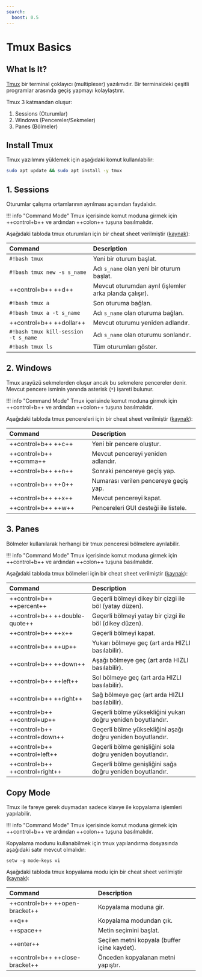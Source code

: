 ```yaml
---
search:
  boost: 0.5
---
```


# Tmux Basics

## What Is It?

[Tmux](https://github.com/tmux/tmux/wiki) bir terminal çoklayıcı (multiplexer) yazılımıdır. Bir terminaldeki çeşitli programlar arasında geçiş yapmayı kolaylaştırır.

Tmux 3 katmandan oluşur:

1. Sessions (Oturumlar)
2. Windows (Pencereler/Sekmeler)
3. Panes (Bölmeler)

## Install Tmux

Tmux yazılımını yüklemek için aşağıdaki komut kullanılabilir:

```bash
sudo apt update && sudo apt install -y tmux
```

## 1. Sessions

Oturumlar çalışma ortamlarının ayrılması açısından faydalıdır.

!!! info "Command Mode"
    Tmux içerisinde komut moduna girmek için ++control+b++ ve ardından ++colon++ tuşuna basılmalıdır.

Aşağıdaki tabloda tmux oturumları için bir cheat sheet verilmiştir ([kaynak](https://tmuxcheatsheet.com/)):

| Command | Description |
|:---|:---|
| `#!bash tmux` | Yeni bir oturum başlat. |
| `#!bash tmux new -s s_name` | Adı `s_name` olan yeni bir oturum başlat. |
| ++control+b++ ++d++ | Mevcut oturumdan ayrıl (işlemler arka planda çalışır). |
| `#!bash tmux a` | Son oturuma bağlan. |
| `#!bash tmux a -t s_name` | Adı `s_name` olan oturuma bağlan. |
| ++control+b++ ++dollar++ | Mevcut oturumu yeniden adlandır. |
| `#!bash tmux kill-session -t s_name` | Adı `s_name` olan oturumu sonlandır. |
| `#!bash tmux ls` | Tüm oturumları göster. |

## 2. Windows

Tmux arayüzü sekmelerden oluşur ancak bu sekmelere pencereler denir. Mevcut pencere isminin yanında asterisk (`*`) işareti bulunur.

!!! info "Command Mode"
    Tmux içerisinde komut moduna girmek için ++control+b++ ve ardından ++colon++ tuşuna basılmalıdır.

Aşağıdaki tabloda tmux pencereleri için bir cheat sheet verilmiştir ([kaynak](https://tmuxcheatsheet.com/)):

| Command | Description |
|:---|:---|
| ++control+b++ ++c++ | Yeni bir pencere oluştur. |
| ++control+b++ ++comma++ | Mevcut pencereyi yeniden adlandır. |
| ++control+b++ ++n++ | Sonraki pencereye geçiş yap. |
| ++control+b++ ++0++ | Numarası verilen pencereye geçiş yap. |
| ++control+b++ ++x++ | Mevcut pencereyi kapat. |
| ++control+b++ ++w++ | Pencereleri GUI desteği ile listele. |

## 3. Panes

Bölmeler kullanılarak herhangi bir tmux penceresi bölmelere ayrılabilir.

!!! info "Command Mode"
    Tmux içerisinde komut moduna girmek için ++control+b++ ve ardından ++colon++ tuşuna basılmalıdır.

Aşağıdaki tabloda tmux bölmeleri için bir cheat sheet verilmiştir ([kaynak](https://tmuxcheatsheet.com/)):

| Command | Description |
|:---|:---|
| ++control+b++ ++percent++ | Geçerli bölmeyi dikey bir çizgi ile böl (yatay düzen). |
| ++control+b++ ++double-quote++ | Geçerli bölmeyi yatay bir çizgi ile böl (dikey düzen). |
| ++control+b++ ++x++ | Geçerli bölmeyi kapat. |
| ++control+b++ ++up++ | Yukarı bölmeye geç (art arda HIZLI basılabilir). |
| ++control+b++ ++down++ | Aşağı bölmeye geç (art arda HIZLI basılabilir). |
| ++control+b++ ++left++ | Sol bölmeye geç (art arda HIZLI basılabilir). |
| ++control+b++ ++right++ | Sağ bölmeye geç (art arda HIZLI basılabilir). |
| ++control+b++ ++control+up++ | Geçerli bölme yüksekliğini yukarı doğru yeniden boyutlandır. |
| ++control+b++ ++control+down++ | Geçerli bölme yüksekliğini aşağı doğru yeniden boyutlandır. |
| ++control+b++ ++control+left++ | Geçerli bölme genişliğini sola doğru yeniden boyutlandır. |
| ++control+b++ ++control+right++ | Geçerli bölme genişliğini sağa doğru yeniden boyutlandır. |

## Copy Mode

Tmux ile fareye gerek duymadan sadece klavye ile kopyalama işlemleri yapılabilir.

!!! info "Command Mode"
    Tmux içerisinde komut moduna girmek için ++control+b++ ve ardından ++colon++ tuşuna basılmalıdır.

Kopyalama modunu kullanabilmek için tmux yapılandırma dosyasında aşağıdaki satır mevcut olmalıdır:

```text title=".tmux.conf" linenums="1"
setw -g mode-keys vi
```

Aşağıdaki tabloda tmux kopyalama modu için bir cheat sheet verilmiştir ([kaynak](https://tmuxcheatsheet.com/)):

| Command | Description |
|:---|:---|
| ++control+b++ ++open-bracket++ | Kopyalama moduna gir. |
| ++q++ | Kopyalama modundan çık. |
| ++space++ | Metin seçimini başlat. |
| ++enter++ | Seçilen metni kopyala (buffer içine kaydet). |
| ++control+b++ ++close-bracket++ | Önceden kopyalanan metni yapıştır. |
